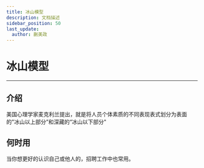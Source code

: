 ```yaml
---
title: 冰山模型
description: 文档描述
sidebar_position: 50
last_update:
  author: 蒯美政
---
```


# 冰山模型

------

## 介绍

美国心理学家麦克利兰提出，就是将人员个体素质的不同表现表式划分为表面的"冰山以上部分”和深藏的“冰山以下部分"

## 何时用

当你想更好的认识自己或他人的，招聘工作中也常用。
